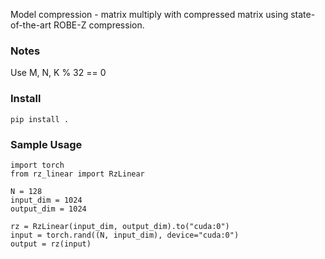 Model compression - matrix multiply with compressed matrix using state-of-the-art ROBE-Z compression.

### Notes

Use M, N, K % 32 == 0

### Install

```
pip install .
```

### Sample Usage

```
import torch
from rz_linear import RzLinear

N = 128
input_dim = 1024
output_dim = 1024

rz = RzLinear(input_dim, output_dim).to("cuda:0")
input = torch.rand((N, input_dim), device="cuda:0")
output = rz(input)
```
